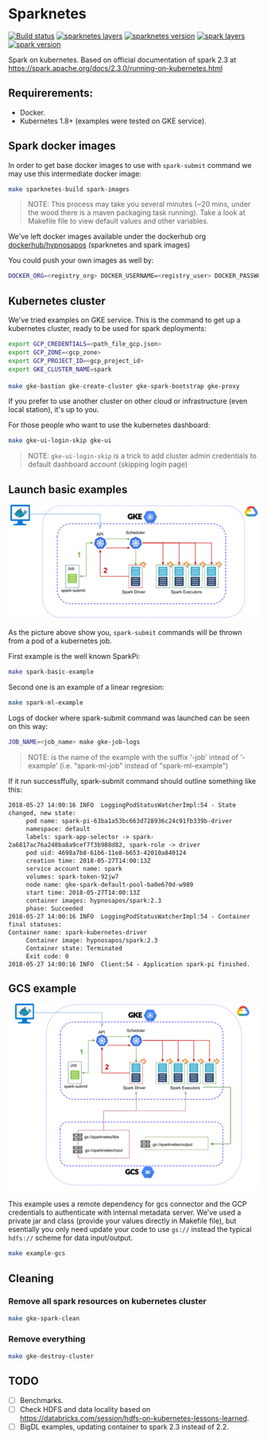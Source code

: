 # Sparknetes
[![Build status](https://circleci.com/gh/hypnosapos/sparknetes/tree/master.svg?style=svg "Build status")](https://circleci.com/gh/hypnosapos/sparknetes/tree/master)
[![sparknetes layers](https://images.microbadger.com/badges/image/hypnosapos/sparknetes.svg "sparknetes layers")](https://microbadger.com/images/hypnosapos/sparknetes)
[![sparknetes version](https://images.microbadger.com/badges/version/hypnosapos/sparknetes.svg "sparknetes version")](https://microbadger.com/images/hypnosapos/sparknetes)
[![spark layers](https://images.microbadger.com/badges/image/hypnosapos/spark.svg "spark layers")](https://microbadger.com/images/hypnosapos/spark)
[![spark version](https://images.microbadger.com/badges/version/hypnosapos/spark.svg "spark version")](https://microbadger.com/images/hypnosapos/spark)

Spark on kubernetes. Based on official documentation of spark 2.3 at https://spark.apache.org/docs/2.3.0/running-on-kubernetes.html

## Requirerements:

- Docker.
- Kubernetes 1.8+ (examples were tested on GKE service).

## Spark docker images

In order to get base docker images to use with `spark-submit` command we may use this intermediate docker image:

```sh
make sparknetes-build spark-images
```
> NOTE: This process may take you several minutes (~20 mins, under the wood there is a maven packaging task running).
 Take a look at Makefile file to view default values and other variables.

We've left docker images available under the dockerhub org [dockerhub/hypnosapos](https://hub.docker.com/r/hypnosapos/) (sparknetes and spark images)

You could push your own images as well by:
```sh
DOCKER_ORG=<registry_org> DOCKER_USERNAME=<registry_user> DOCKER_PASSWORD=<registry_pass> make sparknetes-build spark-images
```

## Kubernetes cluster

We've tried examples on GKE service. This is the command to get up a kubernetes cluster, ready to be used for spark deployments:

```sh
export GCP_CREDENTIALS=<path_file_gcp.json>
export GCP_ZONE=<gcp_zone>
export GCP_PROJECT_ID=<gcp_project_id>
export GKE_CLUSTER_NAME=spark

make gke-bastion gke-create-cluster gke-spark-bootstrap gke-proxy
```

If you prefer to use another cluster on other cloud or infrastructure (even local station), it's up to you.

For those people who want to use the kubernetes dashboard:

```sh
make gke-ui-login-skip gke-ui
```
> NOTE: `gke-ui-login-skip` is a trick to add cluster admin credentials to default dashboard account (skipping login page)

## Launch basic examples

![Spark on kubernetes](sparknetes_basic.png)

As the picture above show you, `spark-submit` commands will be thrown from a pod of a kubernetes job.

First example is the well known SparkPi:
```sh
make spark-basic-example
```

Second one is an example of a linear regresion:
```sh
make spark-ml-example
```

Logs of docker where spark-submit command was launched can be seen on this way:

```sh
JOB_NAME=<job_name> make gke-job-logs
```
> NOTE: <job-name> is the name of the example with the suffix '-job' intead of '-example' (i.e. "spark-ml-job" instead of "spark-ml-example")

If it run successffully, spark-submit command should outline something like this:
```
2018-05-27 14:00:16 INFO  LoggingPodStatusWatcherImpl:54 - State changed, new state:
	 pod name: spark-pi-63ba1a53bc663d728936c24c91fb339b-driver
	 namespace: default
	 labels: spark-app-selector -> spark-2a6817ac76a248ba8a9cef7f3b988d82, spark-role -> driver
	 pod uid: 4698a7b8-61b6-11e8-b653-42010a840124
	 creation time: 2018-05-27T14:00:13Z
	 service account name: spark
	 volumes: spark-token-92jw7
	 node name: gke-spark-default-pool-ba0e670d-w989
	 start time: 2018-05-27T14:00:13Z
	 container images: hypnosapos/spark:2.3
	 phase: Succeeded
2018-05-27 14:00:16 INFO  LoggingPodStatusWatcherImpl:54 - Container final statuses:
Container name: spark-kubernetes-driver
	 Container image: hypnosapos/spark:2.3
	 Container state: Terminated
	 Exit code: 0
2018-05-27 14:00:16 INFO  Client:54 - Application spark-pi finished.
```

## GCS example

![GCS and Spark on kubernetes](sparknetes_gcs.png)

This example uses a remote dependency for gcs connector and the GCP credentials to authenticate with internal metadata server.
We've used a private jar and class (provide your values directly in Makefile file), but esentially you only need update your code to use `gs://` instead the typical `hdfs://` scheme for data input/output.

```sh
make example-gcs
```

## Cleaning

### Remove all spark resources on kubernetes cluster

```sh
make gke-spark-clean
```

### Remove everything

```sh
make gke-destroy-cluster
```

## TODO
- [ ] Benchmarks.
- [ ] Check HDFS and data locality based on https://databricks.com/session/hdfs-on-kubernetes-lessons-learned.
- [ ] BigDL examples, updating container to spark 2.3 instead of 2.2.